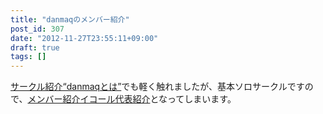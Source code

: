 ```yaml
---
title: "danmaqのメンバー紹介"
post_id: 307
date: "2012-11-27T23:55:11+09:00"
draft: true
tags: []
---
```



[サークル紹介“danmaqとは”](https://danmaq.com/?p=263)でも軽く触れましたが、基本ソロサークルですので、[メンバー紹介イコール代表紹介](https://danmaq.com/tag/head)となってしまいます。
